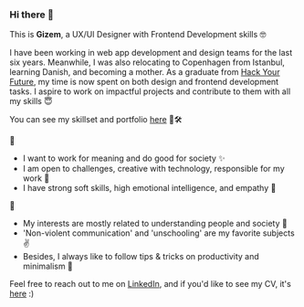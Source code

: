 ### Hi there :hugs:

This is **Gizem**, a UX/UI Designer with Frontend Development skills :nerd_face:

I have been working in web app development and design teams for the last six years. Meanwhile, I was also relocating to Copenhagen from Istanbul, learning Danish, and becoming a mother. As a graduate from [Hack Your Future](https://github.com/HackYourFuture-CPH/), my time is now spent on both design and frontend development tasks. I aspire to work on impactful projects and contribute to them with all my skills 😇

You can see my skillset and portfolio [here](https://www.notion.so/Gizem-Candemir-9ac486303ec5497c8e6cb5ecc21551d4) 💅🛠️

💼
- I want to work for meaning and do good for society ✨  
- I am open to challenges, creative with technology, responsible for my work 💪  
- I have strong soft skills, high emotional intelligence, and empathy 🙌  

👀
- My interests are mostly related to understanding people and society 💭  
- 'Non-violent communication' and 'unschooling' are my favorite subjects ✌️  
- Besides, I always like to follow tips & tricks on productivity and minimalism 💎 

Feel free to reach out to me on [LinkedIn](https://www.linkedin.com/in/gizemcandemir/), and if you'd like to see my CV, it's [here](https://s3.us-west-2.amazonaws.com/secure.notion-static.com/cbd8ae61-30a7-42be-9c28-b30400e4a535/GizemCandemir.pdf?X-Amz-Algorithm=AWS4-HMAC-SHA256&X-Amz-Credential=AKIAT73L2G45O3KS52Y5%2F20200918%2Fus-west-2%2Fs3%2Faws4_request&X-Amz-Date=20200918T111325Z&X-Amz-Expires=86400&X-Amz-Signature=97989b48e285aeef04d01a65a6a0805bf07b5bf7dad19272b931ea0c2cfdc748&X-Amz-SignedHeaders=host&response-content-disposition=filename%20%3D%22GizemCandemir.pdf%22) :)
